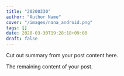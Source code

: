 ```yaml
---
title: "20200330"
author: "Author Name"
cover: "/images/nana_android.png"
tags: []
date: 2020-03-30T19:28:18+09:00
draft: false
---
```


Cut out summary from your post content here.

<!--more-->

The remaining content of your post.
